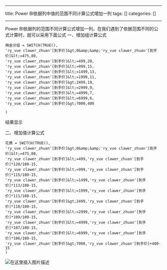 
--- 
title:  Power BI依据列中值的范围不同计算公式增加一列 
tags: []
categories: [] 

---
Power BI依据列的范围不同计算公式增加一列，在我们遇到了依据范围不同的公式计算时，就可以采用下面公式 一、增加组计算公式

```
佣金分组 = SWITCH(TRUE(),
'ry_vue clawer_zhuan'[到手价]&gt;0&amp;&amp;'ry_vue clawer_zhuan'[到手价]&lt;=475,80,
'ry_vue clawer_zhuan'[到手价]&lt;=499,20,
'ry_vue clawer_zhuan'[到手价]&lt;=999,15,
'ry_vue clawer_zhuan'[到手价]&lt;=1499,13,
'ry_vue clawer_zhuan'[到手价]&lt;=1999,11,
'ry_vue clawer_zhuan'[到手价]&gt;2499,10,
'ry_vue clawer_zhuan'[到手价]&lt;=2999,9,
'ry_vue clawer_zhuan'[到手价]&lt;=4999,7,
'ry_vue clawer_zhuan'[到手价]&lt;=6999,6,
'ry_vue clawer_zhuan'[到手价]&gt;7000,400

)

```

结果显示 <img src="https://img-blog.csdnimg.cn/342c29fd8f0d4d8bbdbc9f4a1450e474.png" alt="">

二、增加值计算公式

```
花费 = SWITCH(TRUE(),
'ry_vue clawer_zhuan'[到手价]&gt;0&amp;&amp;'ry_vue clawer_zhuan'[到手价]&lt;=475,80,
'ry_vue clawer_zhuan'[到手价]&lt;=499,'ry_vue clawer_zhuan'[到手价]*120/100-15,
'ry_vue clawer_zhuan'[到手价]&lt;=999,'ry_vue clawer_zhuan'[到手价]*115/100-15,
'ry_vue clawer_zhuan'[到手价]&lt;=1499,'ry_vue clawer_zhuan'[到手价]*113/100-15,
'ry_vue clawer_zhuan'[到手价]&lt;=1999,'ry_vue clawer_zhuan'[到手价]*111/100-15,
'ry_vue clawer_zhuan'[到手价]&gt;2499,'ry_vue clawer_zhuan'[到手价]*110/100-15,
'ry_vue clawer_zhuan'[到手价]&lt;=2999,'ry_vue clawer_zhuan'[到手价]*109/100-15,
'ry_vue clawer_zhuan'[到手价]&lt;=4999,'ry_vue clawer_zhuan'[到手价]*107/100-15,
'ry_vue clawer_zhuan'[到手价]&lt;=6999,'ry_vue clawer_zhuan'[到手价]*106/100-15,
'ry_vue clawer_zhuan'[到手价]&gt;7000,'ry_vue clawer_zhuan'[到手价]+400-15
)

```

<img src="https://img-blog.csdnimg.cn/86209337a2114f519e15766089b0ad19.png" alt="在这里插入图片描述">
